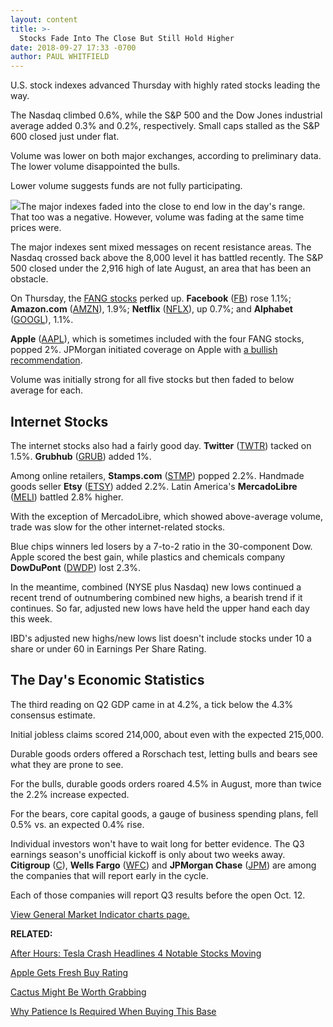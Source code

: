 ```yaml
---
layout: content
title: >-
  Stocks Fade Into The Close But Still Hold Higher
date: 2018-09-27 17:33 -0700
author: PAUL WHITFIELD
---
```






U.S. stock indexes advanced Thursday with highly rated stocks leading the way.




The Nasdaq climbed 0.6%, while the S&P 500 and the Dow Jones industrial average added 0.3% and 0.2%, respectively. Small caps stalled as the S&P 600 closed just under flat.


Volume was lower on both major exchanges, according to preliminary data. The lower volume disappointed the bulls.


Lower volume suggests funds are not fully participating.


![](https://www.investors.com/wp-content/uploads/2018/09/MP092718-254x300.jpg)The major indexes faded into the close to end low in the day's range. That too was a negative. However, volume was fading at the same time prices were.


The major indexes sent mixed messages on recent resistance areas. The Nasdaq crossed back above the 8,000 level it has battled recently. The S&P 500 closed under the 2,916 high of late August, an area that has been an obstacle.


On Thursday, the [FANG stocks](http://www.investors.com/news/technology/fang-stocks-news-quotes-facebook-amazon-netflix-google/) perked up. **Facebook** ([FB](https://research.investors.com/quote.aspx?symbol=FB)) rose 1.1%; **Amazon.com** ([AMZN](https://research.investors.com/quote.aspx?symbol=AMZN)), 1.9%; **Netflix** ([NFLX](https://research.investors.com/quote.aspx?symbol=NFLX)), up 0.7%; and **Alphabet** ([GOOGL](https://research.investors.com/quote.aspx?symbol=GOOGL)), 1.1%.


**Apple** ([AAPL](https://research.investors.com/quote.aspx?symbol=AAPL)), which is sometimes included with the four FANG stocks, popped 2%. JPMorgan initiated coverage on Apple with [a bullish recommendation](https://www.investors.com/news/technology/click/apple-stock-jpmorgan-buy-rating/).


Volume was initially strong for all five stocks but then faded to below average for each.


Internet Stocks
---------------


The internet stocks also had a fairly good day. **Twitter** ([TWTR](https://research.investors.com/quote.aspx?symbol=TWTR)) tacked on 1.5%. **Grubhub** ([GRUB](https://research.investors.com/quote.aspx?symbol=GRUB)) added 1%.


Among online retailers, **Stamps.com** ([STMP](https://research.investors.com/quote.aspx?symbol=STMP)) popped 2.2%. Handmade goods seller **Etsy** ([ETSY](https://research.investors.com/quote.aspx?symbol=ETSY)) added 2.2%. Latin America's **MercadoLibre** ([MELI](https://research.investors.com/quote.aspx?symbol=MELI)) battled 2.8% higher.


With the exception of MercadoLibre, which showed above-average volume, trade was slow for the other internet-related stocks.


Blue chips winners led losers by a 7-to-2 ratio in the 30-component Dow. Apple scored the best gain, while plastics and chemicals company **DowDuPont** ([DWDP](https://research.investors.com/quote.aspx?symbol=DWDP)) lost 2.3%.


In the meantime, combined (NYSE plus Nasdaq) new lows continued a recent trend of outnumbering combined new highs, a bearish trend if it continues. So far, adjusted new lows have held the upper hand each day this week.


IBD's adjusted new highs/new lows list doesn't include stocks under 10 a share or under 60 in Earnings Per Share Rating.


The Day's Economic Statistics
-----------------------------


The third reading on Q2 GDP came in at 4.2%, a tick below the 4.3% consensus estimate.


Initial jobless claims scored 214,000, about even with the expected 215,000.


Durable goods orders offered a Rorschach test, letting bulls and bears see what they are prone to see.


For the bulls, durable goods orders roared 4.5% in August, more than twice the 2.2% increase expected.


For the bears, core capital goods, a gauge of business spending plans, fell 0.5% vs. an expected 0.4% rise.


Individual investors won't have to wait long for better evidence. The Q3 earnings season's unofficial kickoff is only about two weeks away. **Citigroup** ([C](https://research.investors.com/quote.aspx?symbol=C)), **Wells Fargo** ([WFC](https://research.investors.com/quote.aspx?symbol=WFC)) and **JPMorgan Chase** ([JPM](https://research.investors.com/quote.aspx?symbol=JPM)) are among the companies that will report early in the cycle.


Each of those companies will report Q3 results before the open Oct. 12.


[View General Market Indicator charts page.](https://www.investors.com/wp-content/uploads/2018/09/IBD2709152456GMI.pdf)


**RELATED:**


[After Hours: Tesla Crash Headlines 4 Notable Stocks Moving](https://www.investors.com/market-trend/stock-market-today/dow-jones-futures-tesla-stock-sec-sues-elon-musk-marijuana-stocks/)


[Apple Gets Fresh Buy Rating](https://www.investors.com/news/technology/click/apple-stock-jpmorgan-buy-rating/)


[Cactus Might Be Worth Grabbing](https://www.investors.com/research/the-new-america/cactus-stock-american-oil-boom/)


[Why Patience Is Required When Buying This Base](https://www.investors.com/how-to-invest/investors-corner/chart-reading-basics-patience-is-required-to-play-the-saucer/)




